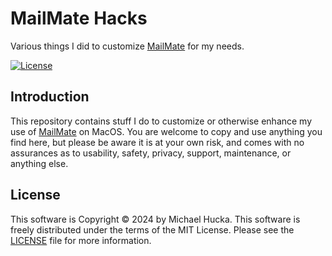 # MailMate Hacks

Various things I did to customize [MailMate](https://freron.com) for my needs.

[![License](https://img.shields.io/badge/License-MIT-lightgrey.svg?style=flat-square)](https://github.com/mhucka/mailmate-hacks/blob/main/LICENSE)


## Introduction

This repository contains stuff I do to customize or otherwise enhance my use of [MailMate](https://freron.com) on MacOS. You are welcome to copy and use anything you find here, but please be aware it is at your own risk, and comes with no assurances as to usability, safety, privacy, support, maintenance, or anything else.

## License

This software is Copyright © 2024 by Michael Hucka. This software is freely distributed under the terms of the MIT License. Please see the [LICENSE](LICENSE) file for more information.
